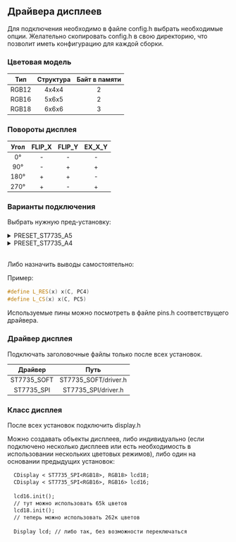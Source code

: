 ## Драйвера дисплеев

Для подключения необходимо в файле config.h выбрать необходимые опции.
Желательно скопировать config.h в свою директорию, что позволит иметь конфигурацию для каждой сборки.

### Цветовая модель

|Тип|Структура|Байт в памяти|
|:---:|:---:|:---:|
| RGB12 | 4x4x4 | 2 |
| RGB16 | 5x6x5 | 2 |
| RGB18 | 6x6x6 | 3 |

### Повороты дисплея

|  Угол  |   FLIP_X  |   FLIP_Y  |   EX_X_Y  |
|:---:|:---:|:---:|:---:|
|   0°   |     -     |     -     |     -     |
|  90°   |     -     |     +     |     +     |
| 180°   |     +     |     +     |     -     |
| 270°   |     +     |     -     |     +     |

### Варианты подключения

Выбрать нужную пред-установку:

<details>
   <summary>PRESET_ST7735_A5</summary></br>
   <img src="./img/a5.jpg">
</details>
<details>
   <summary>PRESET_ST7735_A4</summary></br>
   <img src="./img/a4.jpg">
</details></br>

Либо назначить выводы самостоятельно:

Пример:

```c++
#define L_RES(x) x(C, PC4)
#define L_CS(x) x(C, PC5)
```

Используемые пины можно посмотреть в файле pins.h соответствущего драйвера.

### Драйвер дисплея

Подключать заголовочные файлы только после всех установок.

| Драйвер | Путь |
|:---:|:---:|
| ST7735_SOFT | ST7735_SOFT/driver.h |
| ST7735_SPI  | ST7735_SPI/driver.h  |

### Класс дисплея

После всех установок подключить display.h

Можно создавать объекты дисплеев, либо индивидуально (если подключено несколько дисплеев или есть необходимость в использовании нескольких цветовых режимов), либо один на основании предыдущих установок:

```с++
  CDisplay < ST7735_SPI<RGB18>, RGB18> lcd18;
  CDisplay < ST7735_SPI<RGB16>, RGB16> lcd16;

  lcd16.init();
  // тут можно использовать 65k цветов
  lcd18.init();
  // теперь можно использовать 262к цветов

  Display lcd; // либо так, без возможности переключаться
```

